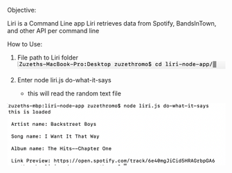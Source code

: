Objective:

Liri is a Command Line app
Liri retrieves data from Spotify, BandsInTown, and other API per command line

How to Use:

1. File path to Liri folder 
![alt text](images/first.png)

2. Enter node liri.js do-what-it-says
    - this will read the random text file
    
![alt text](images/second.png)
